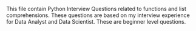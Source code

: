 This file contain Python Interview Questions related to functions and list comprehensions. 
These questions are based on my interview experience for Data Analyst and Data Scientist. 
These are beginner level questions.
